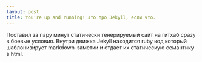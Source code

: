 ```yaml
---
layout: post
title: You're up and running! Это про Jekyll, если что.
---
```

Поставил за пару минут статически генерируемый сайт на гитхаб сразу в боевые условия. Внутри движка Jekyll находится ruby код который шаблонизирует markdown-заметки и отдает их статическую семантику в html. 



